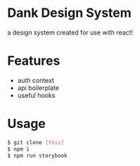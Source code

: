 # Dank Design System

a design system created for use with react!

# Features

- auth context
- api boilerplate
- useful hooks

# Usage

```bash
$ git clone [this]
$ npm i
$ npm run storybook
```
